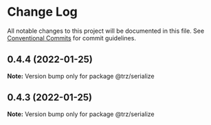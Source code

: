 # Change Log

All notable changes to this project will be documented in this file.
See [Conventional Commits](https://conventionalcommits.org) for commit guidelines.

## 0.4.4 (2022-01-25)

**Note:** Version bump only for package @trz/serialize





## 0.4.3 (2022-01-25)

**Note:** Version bump only for package @trz/serialize
